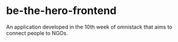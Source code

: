 # be-the-hero-frontend
An application developed in the 10th week of omnistack that aims to connect people to NGOs.
